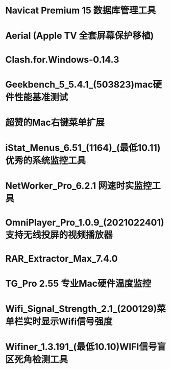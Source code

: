 # Navicat Premium 15 数据库管理工具
# Aerial (Apple TV 全套屏幕保护移植) 
# Clash.for.Windows-0.14.3
# Geekbench_5_5.4.1_(503823)mac硬件性能基准测试
# 超赞的Mac右键菜单扩展
# iStat_Menus_6.51_(1164)_(最低10.11)优秀的系统监控工具
# NetWorker_Pro_6.2.1 网速时实监控工具
# OmniPlayer_Pro_1.0.9_(2021022401) 支持无线投屏的视频播放器
# RAR_Extractor_Max_7.4.0  
# TG_Pro 2.55 专业Mac硬件温度监控
# Wifi_Signal_Strength_2.1_(200129)菜单栏实时显示Wifi信号强度
# Wifiner_1.3.191_(最低10.10)WIFI信号盲区死角检测工具
